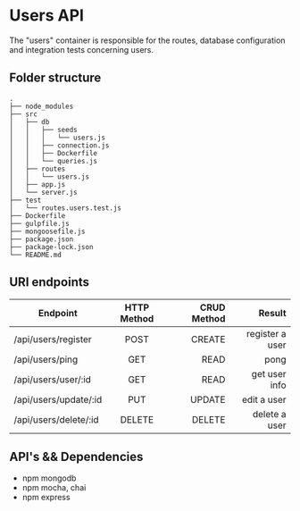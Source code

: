 # Users API

The "users" container is responsible for the routes, database configuration and integration tests concerning users.

## Folder structure

```
.
├── node_modules
├── src
│   ├── db
│   │   ├── seeds
│   │   │   └── users.js
│   │   ├── connection.js
│   │   ├── Dockerfile
│   │   └── queries.js
│   ├── routes
│   │   └── users.js
│   ├── app.js
│   └── server.js
├── test
│   └── routes.users.test.js
├── Dockerfile
├── gulpfile.js
├── mongoosefile.js
├── package.json
├── package-lock.json
└── README.md
```

## URI endpoints

| Endpoint              | HTTP Method | CRUD Method |          Result |
| --------------------- | :---------: | ----------: | --------------: |
| /api/users/register   |    POST     |      CREATE | register a user |
| /api/users/ping       |    GET      |        READ |            pong |
| /api/users/user/:id   |    GET      |        READ |   get user info |
| /api/users/update/:id |    PUT      |      UPDATE |     edit a user |
| /api/users/delete/:id |    DELETE   |      DELETE |   delete a user |

## API's && Dependencies

* npm mongodb
* npm mocha, chai
* npm express